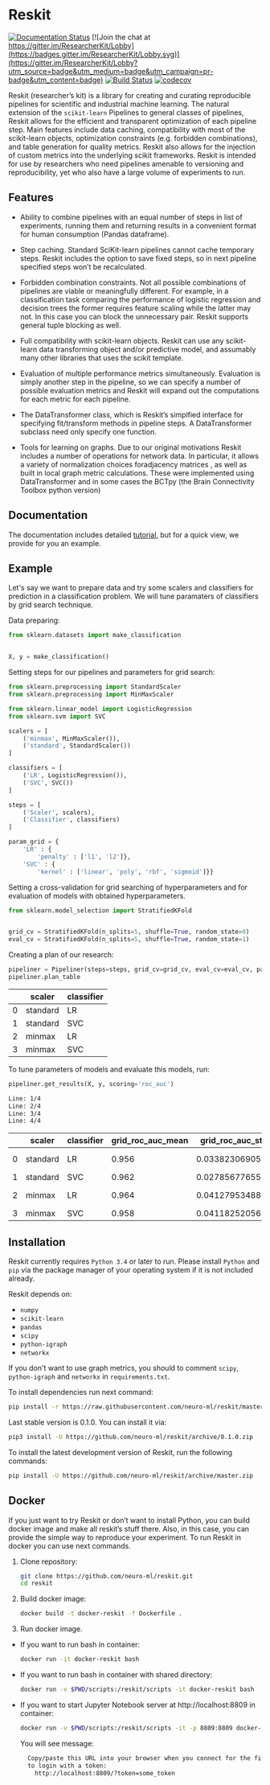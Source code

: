 # Reskit

[![Documentation Status](https://readthedocs.org/projects/reskit/badge/?version=0.1.x)](http://reskit.readthedocs.io/en/0.1.x/?badge=0.1.x)
[![Join the chat at https://gitter.im/ResearcherKit/Lobby](https://badges.gitter.im/ResearcherKit/Lobby.svg)](https://gitter.im/ResearcherKit/Lobby?utm_source=badge&utm_medium=badge&utm_campaign=pr-badge&utm_content=badge)
[![Build Status](https://travis-ci.org/neuro-ml/reskit.svg?branch=master)](https://travis-ci.org/neuro-ml/reskit)
[![codecov](https://codecov.io/gh/neuro-ml/reskit/branch/master/graph/badge.svg)](https://codecov.io/gh/neuro-ml/reskit)


Reskit (researcher’s kit) is a library for creating and curating reproducible
pipelines for scientific and industrial machine learning. The natural extension
of the ``scikit-learn`` Pipelines to general classes of pipelines, Reskit
allows for the efficient and transparent optimization of each pipeline step.
Main features include data caching, compatibility with most of the scikit-learn
objects, optimization constraints (e.g. forbidden combinations), and table
generation for quality metrics. Reskit also allows for the injection of custom
metrics into the underlying scikit frameworks. Reskit is intended for use by
researchers who need pipelines amenable to versioning and reproducibility, yet
who also have a large volume of experiments to run.

## Features

* Ability to combine pipelines with an equal number of steps in list of
  experiments, running them and returning results in a convenient format for
  human consumption (Pandas dataframe).

* Step caching. Standard SciKit-learn pipelines cannot cache temporary steps.
  Reskit includes the option  to save fixed steps, so in next pipeline
  specified steps won’t be recalculated.

* Forbidden combination constraints. Not all possible combinations of pipelines
  are viable or meaningfully different. For example, in a classification task
  comparing the performance of  logistic regression and decision trees the
  former requires feature scaling while the latter may not. In this case you
  can block the unnecessary pair. Reskit supports general tuple blocking as
  well. 

* Full compatibility with scikit-learn objects. Reskit can use any scikit-learn
  data transforming object and/or predictive model, and assumably many other
  libraries that uses the scikit template.

* Evaluation of multiple performance metrics simultaneously. Evaluation is
  simply another step in the pipeline, so we can specify a number of possible
  evaluation metrics and Reskit will expand out the computations for each
  metric for each pipeline.

* The DataTransformer class, which is Reskit’s simplfied interface for
  specifying fit/transform methods in pipeline steps. A DataTransformer
  subclass need only specify one function.

* Tools for learning on graphs. Due to our original motivations Reskit includes
  a number of operations for network data. In particular, it allows  a variety
  of normalization choices foradjacency matrices , as well as built in  local
  graph metric calculations. These were implemented using  DataTransformer and
  in some cases the BCTpy (the Brain Connectivity Toolbox python version)

## Documentation

The documentation includes detailed
[tutorial](http://reskit.readthedocs.io/en/latest/tutorial/index.html), but for
a quick view, we provide for you an example.

## Example

Let's say we want to prepare data and try some scalers and classifiers for
prediction in a classification problem. We will tune paramaters of classifiers
by grid search technique.

Data preparing:

```python
from sklearn.datasets import make_classification


X, y = make_classification()
```

Setting steps for our pipelines and parameters for grid search:

```python
from sklearn.preprocessing import StandardScaler
from sklearn.preprocessing import MinMaxScaler

from sklearn.linear_model import LogisticRegression
from sklearn.svm import SVC

scalers = [
    ('minmax', MinMaxScaler()),
    ('standard', StandardScaler())
]

classifiers = [
    ('LR', LogisticRegression()),
    ('SVC', SVC())
]

steps = [
    ('Scaler', scalers),
    ('Classifier', classifiers)
]

param_grid = {
    'LR' : {
        'penalty' : ['l1', 'l2']},
    'SVC' : {
        'kernel' : ['linear', 'poly', 'rbf', 'sigmoid']}}
```

Setting a cross-validation for grid searching of hyperparameters and for
evaluation of models with obtained hyperparameters.

```python
from sklearn.model_selection import StratifiedKFold


grid_cv = StratifiedKFold(n_splits=5, shuffle=True, random_state=0)
eval_cv = StratifiedKFold(n_splits=5, shuffle=True, random_state=1)
```

Creating a plan of our research:

```python
pipeliner = Pipeliner(steps=steps, grid_cv=grid_cv, eval_cv=eval_cv, param_grid=param_grid)
pipeliner.plan_table
```

  |    |  scaler    |  classifier
  |----|------------|-------------
  | 0  |  standard  |  LR
  | 1  |  standard  |  SVC
  | 2  |  minmax    |  LR
  | 3  |  minmax    |  SVC

To tune parameters of models and evaluate this models, run:

```python
pipeliner.get_results(X, y, scoring='roc_auc')
```

```bash
Line: 1/4
Line: 2/4
Line: 3/4
Line: 4/4
```

  |   |  scaler    |  classifier  |  grid_roc_auc_mean  |  grid_roc_auc_std  |  grid_roc_auc_best_params  |  eval_roc_auc_mean  |  eval_roc_auc_std  |  eval_roc_auc_scores
  |---|------------|--------------|---------------------|--------------------|----------------------------|---------------------|--------------------|---------------------------------
  | 0 |  standard  |  LR          |  0.956              |  0.0338230690506   |  {'penalty': 'l1'}         |  0.968              |  0.0324961536185   |  [ 0.92  1.    1.    0.94  0.98]
  | 1 |  standard  |  SVC         |  0.962              |  0.0278567765544   |  {'kernel': 'poly'}        |  0.976              |  0.0300665927567   |  [ 0.95  1.    1.    0.93  1.  ]
  | 2 |  minmax    |  LR          |  0.964              |  0.0412795348811   |  {'penalty': 'l1'}         |  0.966              |  0.0377359245282   |  [ 0.92  1.    1.    0.92  0.99]
  | 3 |  minmax    |  SVC         |  0.958              |  0.0411825205639   |  {'kernel': 'rbf'}         |  0.962              |  0.0401995024845   |  [ 0.93  1.    1.    0.9   0.98]


## Installation

Reskit currently requires ``Python 3.4`` or later to run. Please install
``Python`` and ``pip`` via the package manager of your operating system if it
is not included already.

Reskit depends on:

* `numpy`
* `scikit-learn`
* `pandas`
* `scipy`
* `python-igraph`
* `networkx`

If you don't want to use graph metrics, you should to comment `scipy`,
`python-igraph` and `networkx` in `requirements.txt`.

To install dependencies run next command:

```bash
pip install -r https://raw.githubusercontent.com/neuro-ml/reskit/master/requirements.txt
```

Last stable version is 0.1.0. You can install it via:

```bash
pip3 install -U https://github.com/neuro-ml/reskit/archive/0.1.0.zip
```

To install the latest development version of Reskit, run the following commands:

```bash
pip install -U https://github.com/neuro-ml/reskit/archive/master.zip
```

## Docker

If you just want to try Reskit or don’t want to install Python, you can build
docker image and make all reskit’s stuff there. Also, in this case, you can
provide the simple way to reproduce your experiment. To run Reskit in docker
you can use next commands.

1. Clone repository:

    ```bash
    git clone https://github.com/neuro-ml/reskit.git
    cd reskit
    ```

2. Build docker image:

    ```bash
    docker build -t docker-reskit -f Dockerfile .
    ```

3. Run docker image.
  * If you want to run bash in container:

    ```bash
    docker run -it docker-reskit bash
    ```

  * If you want to run bash in container with shared directory:

    ```bash
    docker run -v $PWD/scripts:/reskit/scripts -it docker-reskit bash
    ```

  * If you want to start Jupyter Notebook server at http://localhost:8809 in
    container:

    ```bash
    docker run -v $PWD/scripts:/reskit/scripts -it -p 8809:8809 docker-reskit jupyter notebook --no-browser --ip="*" --allow-root --port 8809
    ```
    
    You will see message:

    ```bash
      Copy/paste this URL into your browser when you connect for the first time,
      to login with a token:
        http://localhost:8809/?token=some_token
    ```
